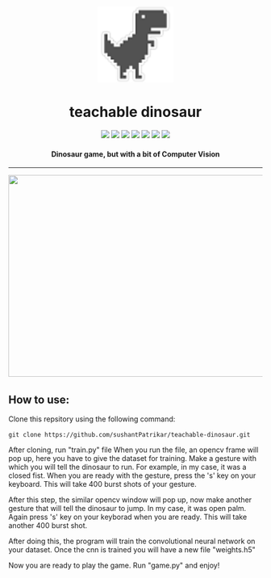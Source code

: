 <p align="center">
  <a href="" rel="noopener">
 <img height=150px src="./img/dino.png" alt="dino-logo"></a>
</p>
<h1 align="center">teachable dinosaur</h1>


<div align="center">
<img src="https://img.shields.io/github/license/sushantPatrikar/teachable-dinosaur">	
<img src="https://www.codefactor.io/repository/github/sushantpatrikar/teachable-dinosaur/badge?s=47db980d7cbdc347f8775087b22eee938231b691">
<img src="https://img.shields.io/github/issues/sushantPatrikar/teachable-dinosaur">
<img src="https://img.shields.io/github/stars/sushantPatrikar/teachable-dinosaur">
<img src="https://img.shields.io/github/forks/sushantPatrikar/teachable-dinosaur">
<img src="https://img.shields.io/github/issues/sushantPatrikar/teachable-dinosaur">
<img src="https://img.shields.io/badge/PRs-welcome-informational">
</div>

<h4 align="center">Dinosaur game, but with a bit of Computer Vision</h4>

<hr>

<p align="center">
<img src = "./img/demo2.gif" height=400 width=800>
</p>

<h2>How to use:</h2>

Clone this repsitory using the following command:
```
git clone https://github.com/sushantPatrikar/teachable-dinosaur.git
```

After cloning, run "train.py" file
When you run the file, an opencv frame will pop up, here you have to give the dataset for training.
Make a gesture with which you will tell the dinosaur to run. For example, in my case, it was a closed fist. When you are ready with the gesture, press the 's' key on your keyboard. This will take 400 burst shots of your gesture.

After this step, the similar opencv window will pop up, now make another gesture that will tell the dinosaur to jump. In my case, it was open palm. Again press 's' key on your keyborad when you are ready. This will take another 400 burst shot. 

After doing this, the program will train the convolutional neural network on your dataset. Once the cnn is trained you will have a new file "weights.h5"

Now you are ready to play the game. Run "game.py" and enjoy!
